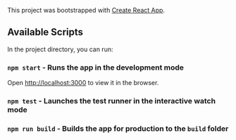 This project was bootstrapped with [Create React App](https://github.com/facebook/create-react-app).

## Available Scripts

In the project directory, you can run:

### `npm start` - Runs the app in the development mode
Open [http://localhost:3000](http://localhost:3000) to view it in the browser.

### `npm test` - Launches the test runner in the interactive watch mode

### `npm run build` - Builds the app for production to the `build` folder